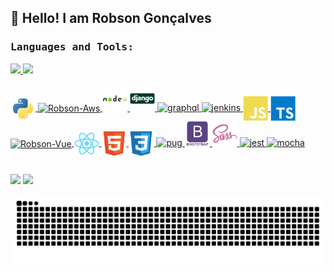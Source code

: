 <!--
- 🔭 I’m currently working on Devops Cloud Advanced projects
- 🌱 I’m currently becoming an Devops Specialist 
- 👯 I’m looking to collaborate on Open Source, Social and Automation Projects
- 🤔 I’m looking for help with Integrations between Devops Technologies
- 💬 Ask me about Devops, Python, Javascript, or anything else
- 📫 How to reach me: 
- 😄 Pronouns: ...
- ⚡ Fun fact: ...
-->



## 👋 Hello! I am Robson Gonçalves
 <div>
 <h3><samp>Languages and Tools:</samp></h3>
  <a href="https://github.com/robsontissiano">
  <img height="180em" src="https://github-readme-stats.vercel.app/api?username=robsontissiano&show_icons=true&theme=dracula&include_all_commits=true&count_private=true"/>
  <img height="180em" src="https://github-readme-stats.vercel.app/api/top-langs/?username=robsontissiano&layout=compact&langs_count=7&theme=dracula"/>
</div>
<div style="display: inline_block"><br>
  <img align="center" alt="Robson-Python" height="40" width="40" src="https://raw.githubusercontent.com/devicons/devicon/master/icons/python/python-original.svg">
  <img align="center" alt="Robson-Aws" height="40" width="40" src="https://cdn.jsdelivr.net/gh/devicons/devicon/icons/amazonwebservices/amazonwebservices-original-wordmark.svg">
 
  <img src="https://raw.githubusercontent.com/devicons/devicon/master/icons/nodejs/nodejs-original-wordmark.svg" alt="nodejs" width="40" height="40"/> 
  <img src="https://raw.githubusercontent.com/devicons/devicon/master/icons/django/django-original.svg" alt="django" width="40" height="40"/>
  <img src="https://www.vectorlogo.zone/logos/graphql/graphql-icon.svg" alt="graphql" width="40" height="40"/>
  <img src="https://www.vectorlogo.zone/logos/jenkins/jenkins-icon.svg" alt="jenkins" width="40" height="40"/>
 
  <img align="center" alt="Robson-Js" height="40" width="40" src="https://raw.githubusercontent.com/devicons/devicon/master/icons/javascript/javascript-plain.svg">
  <img align="center" alt="Robson-Ts" height="40" width="40" src="https://raw.githubusercontent.com/devicons/devicon/master/icons/typescript/typescript-plain.svg">
  <img align="center" alt="Robson-Vue" height="40" width="40" src="https://cdn.jsdelivr.net/gh/devicons/devicon/icons/vuejs/vuejs-original.svg">
  <img align="center" alt="Robson-React" height="40" width="40" src="https://raw.githubusercontent.com/devicons/devicon/master/icons/react/react-original.svg">
  <img align="center" alt="Robson-HTML" height="40" width="40" src="https://raw.githubusercontent.com/devicons/devicon/master/icons/html5/html5-original.svg">
  <img align="center" alt="Robson-CSS" height="40" width="40" src="https://raw.githubusercontent.com/devicons/devicon/master/icons/css3/css3-original.svg">
 
  <img src="https://cdn.worldvectorlogo.com/logos/pug.svg" alt="pug" width="40" height="40"/>
  <img src="https://raw.githubusercontent.com/devicons/devicon/master/icons/bootstrap/bootstrap-plain-wordmark.svg" alt="bootstrap" width="40" height="40"/>
  <img src="https://raw.githubusercontent.com/devicons/devicon/master/icons/sass/sass-original.svg" alt="sass" width="40" height="40"/>
  <img src="https://www.vectorlogo.zone/logos/jestjsio/jestjsio-icon.svg" alt="jest" width="40" height="40"/>
  <img src="https://www.vectorlogo.zone/logos/mochajs/mochajs-icon.svg" alt="mocha" width="40" height="40">
 
</div>
  
  ##
 
<div> 
  <a href = "mailto:tissiano.msn@gmail.com"><img src="https://img.shields.io/badge/-Gmail-%23333?style=for-the-badge&logo=gmail&logoColor=white" target="_blank"></a>
  <a href="https://www.linkedin.com/in/robsontissiano/?locale=en_US" target="_blank"><img src="https://img.shields.io/badge/-LinkedIn-%230077B5?style=for-the-badge&logo=linkedin&logoColor=white" target="_blank"></a> 
 
  ![Snake animation](https://github.com/robsontissiano/robsontissiano/blob/output/github-contribution-grid-snake.svg)
 
</div>

